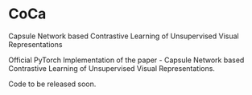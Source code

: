 # CoCa
Capsule Network based Contrastive Learning of Unsupervised Visual Representations

Official PyTorch Implementation of the paper - Capsule Network based Contrastive Learning of Unsupervised Visual Representations.

Code to be released soon.
